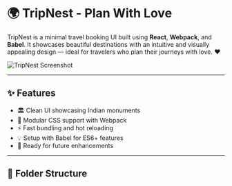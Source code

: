 # 🌍 TripNest - Plan With Love

TripNest is a minimal travel booking UI built using **React**, **Webpack**, and **Babel**. It showcases beautiful destinations with an intuitive and visually appealing design — ideal for travelers who plan their journeys with love. ❤️

![TripNest Screenshot](./screenshots/preview.png) <!-- Replace with actual screenshot if available -->

---

## ✨ Features

- 🏛️ Clean UI showcasing Indian monuments
- 💅 Modular CSS support with Webpack
- ⚡ Fast bundling and hot reloading
- 💡 Setup with Babel for ES6+ features
- 🚀 Ready for future enhancements

---

## 📁 Folder Structure

